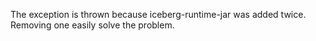 The exception is thrown because iceberg-runtime-jar was added twice.
Removing one easily solve the problem.